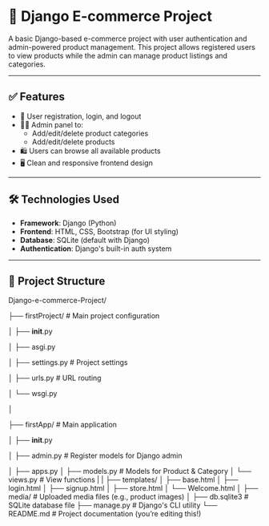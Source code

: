 # 🛒 Django E-commerce Project

A basic Django-based e-commerce project with user authentication and admin-powered product management.
This project allows registered users to view products while the admin can manage product listings and categories.

---

## ✅ Features

- 🔐 User registration, login, and logout
- 🧑‍💼 Admin panel to:
  - Add/edit/delete product categories
  - Add/edit/delete products
- 🛍️ Users can browse all available products
- 🖥️ Clean and responsive frontend design

---

## 🛠️ Technologies Used

- **Framework**: Django (Python)
- **Frontend**: HTML, CSS, Bootstrap (for UI styling)
- **Database**: SQLite (default with Django)
- **Authentication**: Django's built-in auth system

---

## 📁 Project Structure
Django-e-commerce-Project/

├── firstProject/                  # Main project configuration

│   ├── __init__.py

│   ├── asgi.py

│   ├── settings.py               # Project settings

│   ├── urls.py                   # URL routing

│   └── wsgi.py

│

├── firstApp/                     # Main application

│   ├── __init__.py

│   ├── admin.py                  # Register models for Django admin

│   ├── apps.py
│   ├── models.py                 # Models for Product & Category
│   └── views.py                  # View functions
|
|
├── templates/
│   ├── base.html
│   ├── login.html
│   ├── signup.html
│   ├── store.html
│   └── Welcome.html
│
├── media/                        # Uploaded media files (e.g., product images)
│
├── db.sqlite3                    # SQLite database file
├── manage.py                     # Django's CLI utility
└── README.md                     # Project documentation (you’re editing this!)

